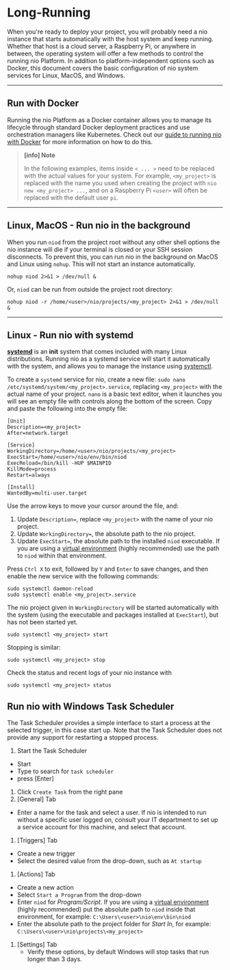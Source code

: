 # Long-Running

When you're ready to deploy your project, you will probably need a nio instance that starts automatically with the host system and keep running. Whether that host is a cloud server, a Raspberry Pi, or anywhere in between, the operating system will offer a few methods to control the running nio Platform. In addition to platform-independent options such as Docker, this document covers the basic configuration of nio system services for Linux, MacOS, and Windows.

---
## Run with <span class="allow-caps">Docker</span>

Running the nio Platform as a Docker container allows you to manage its lifecycle through standard Docker deployment practices and use orchestration managers like Kubernetes. Check out our [guide to running nio with Docker](/deployment/third-party/docker.md) for more information on how to do this.

>**[info] Note**
>
>In the following examples, items inside `< ... >` need to be replaced with the actual values for your system. For example, `<my_project>` is replaced with the name you used when creating the project with `nio new <my_project> ...`, and on a Raspberry Pi `<user>` will often be replaced with the default user `pi`.

---
## Linux, MacOS - Run nio in the background

When you run `niod` from the project root without any other shell options the nio instance will die if your terminal is closed or your SSH session disconnects. To prevent this, you can run nio in the background on MacOS and Linux using `nohup`. This will not start an instance automatically.

```
nohup niod 2>&1 > /dev/null &
```

Or, `niod` can be run from outside the project root directory:

```
nohup niod -r /home/<user>/nio/projects/<my_project> 2>&1 > /dev/null & 
```

---
## Linux - Run nio with systemd

[**systemd**](https://wiki.debian.org/systemd) is an **init** system that comes included with many Linux distributions. Running nio as a systemd service will start it automatically with the system, and allows you to manage the instance using [systemctl](https://manpages.debian.org/stretch/systemd/systemctl.1.en.html).

To create a `systemd` service for nio, create a new file: `sudo nano /etc/systemd/system/<my_project>.service`, replacing `<my_project>` with the actual name of your project. `nano` is a basic text editor, when it launches you will see an empty file with controls along the bottom of the screen. Copy and paste the following into the empty file:

```
[Unit]
Description=<my_project>
After=network.target

[Service]
WorkingDirectory=/home/<user>/nio/projects/<my_project>
ExecStart=/home/<user>/nio/env/bin/niod
ExecReload=/bin/kill -HUP $MAINPID
KillMode=process
Restart=always

[Install]
WantedBy=multi-user.target
```

Use the arrow keys to move your cursor around the file, and:
1) Update `Description=`, replace `<my_project>` with the name of your nio project.
1) Update `WorkingDirectory=`, the absolute path to the nio project.
1) Update `ExecStart=`, the absolute path to the installed `niod` executable. If you are using a [virtual environment](https://docs.n.io/deployment/best-practices/) (highly recommended) use the path to `niod` within that environment.

Press `Ctrl X` to exit, followed by `Y` and `Enter` to save changes, and then enable the new service with the following commands:

```
sudo systemctl daemon-reload
sudo systemctl enable <my_project>.service
```

The nio project given in `WorkingDirectory` will be started automatically with the system (using the executable and packages installed at `ExecStart`), but has not been started yet.

```
sudo systemctl <my_project> start
```

Stopping is similar:
```
sudo systemctl <my_project> stop
```

Check the status and recent logs of your nio instance with
```
sudo systemctl <my_project> status
```

## Run nio with Windows Task Scheduler

The Task Scheduler provides a simple interface to start a process at the selected trigger, in this case start up. Note that the Task Scheduler does not provide any support for restarting a stopped process.
1. Start the Task Scheduler
  - Start
  - Type to search for `task scheduler`
  - press [Enter]
1. Click `Create Task` from the right pane
1. [General] Tab
  - Enter a name for the task and select a user. If nio is intended to run without a specific user logged on, consult your IT department to set up a service account for this machine, and select that account.
1. [Triggers] Tab
  - Create a new trigger
  - Select the desired value from the drop-down, such as `At startup`
1. [Actions] Tab
  - Create a new action
  - Select `Start a Program` from the drop-down
  - Enter `niod` for *Program/Script*. If you are using a [virtual environment](https://docs.n.io/deployment/best-practices/) (highly recommended) put the absolute path to `niod` inside that environment, for example: `C:\Users\<user>\nio\env\bin\niod`
  - Enter the absolute path to the project folder for *Start In*, for example: `C:\Users\<user>\nio\projects\<my_project>`
1. [Settings] Tab
    - Verify these options, by default Windows will stop tasks that run longer than 3 days.
